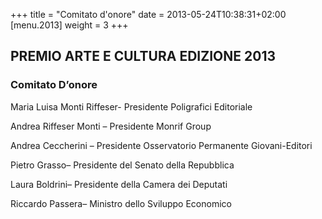 +++
title = "Comitato d'onore"
date = 2013-05-24T10:38:31+02:00
[menu.2013]
weight = 3
+++
## PREMIO ARTE E CULTURA EDIZIONE 2013

### Comitato D’onore

Maria Luisa Monti Riffeser- Presidente Poligrafici Editoriale

Andrea Riffeser Monti – Presidente Monrif Group

Andrea Ceccherini – Presidente Osservatorio Permanente Giovani-Editori

Pietro Grasso– Presidente del Senato della Repubblica

Laura Boldrini– Presidente della Camera dei Deputati

Riccardo Passera– Ministro dello Sviluppo Economico
